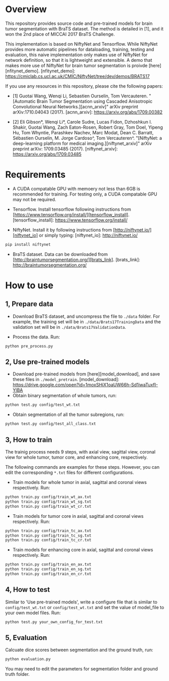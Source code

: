 # Overview
This repository provides source code and pre-trained models for brain tumor segmentation with BraTS dataset. The method is detailed in [1], and it won the 2nd place of MICCAI 2017 BraTS Challenge. 

This implementation is based on NiftyNet and Tensorflow. While NiftyNet provides more automatic pipelines for dataloading, training, testing and evaluation, this naive implementation only makes use of NiftyNet for network definition, so that it is lightweight and extensible. A demo that makes more use of NiftyNet for brain tumor segmentation is proivde [here][nfitynet_demo].
[nfitynet_demo]: https://cmiclab.cs.ucl.ac.uk/CMIC/NiftyNet/tree/dev/demos/BRATS17

If you use any resources in this repository, please cite the following papers:

* [1] Guotai Wang, Wenqi Li, Sebastien Ourselin, Tom Vercauteren. "[Automatic Brain Tumor Segmentation using Cascaded Anisotropic Convolutional Neural Networks.][acnn_arxiv]" arXiv preprint arXiv:1710.04043 (2017).
[acnn_arxiv]: https://arxiv.org/abs/1709.00382

* [2] Eli Gibson*, Wenqi Li*, Carole Sudre, Lucas Fidon, Dzhoshkun I. Shakir, Guotai Wang, Zach Eaton-Rosen, Robert Gray, Tom Doel, Yipeng Hu, Tom Whyntie, Parashkev Nachev, Marc Modat, Dean C. Barratt, Sébastien Ourselin, M. Jorge Cardoso^, Tom Vercauteren^.
"[NiftyNet: a deep-learning platform for medical imaging.][niftynet_arxiv]" arXiv preprint arXiv: 1709.03485 (2017). 
[niftynet_arxiv]: https://arxiv.org/abs/1709.03485

# Requirements
* A CUDA compatable GPU with memoery not less than 6GB is recommended for training. For testing only, a CUDA compatable GPU may not be required.

* Tensorflow. Install tensorflow following instructions from [https://www.tensorflow.org/install/][tensorflow_install].
[tensorflow_install]: https://www.tensorflow.org/install/

* NiftyNet. Install it by following instructions from [http://niftynet.io/][niftynet_io] or simply typing:
[niftynet_io]: http://niftynet.io/
```bash
pip install niftynet
```

* BraTS dataset. Data can be downloaded from [http://braintumorsegmentation.org/][brats_link].
[brats_link]: http://braintumorsegmentation.org/

# How to use
## 1, Prepare data
* Download BraTS dataset, and uncompress the file to `./data` folder. For example, the training set will be in `./data/Brats17TrainingData` and the validation set will be in `./data/Brats17ValidationData`.

* Process the data. Run:
```bash 
python pre_process.py
```

## 2, Use pre-trained models
* Download pre-trained models from [here][model_download], and save these files in `./model_pretrain`.
[model_download]: https://drive.google.com/open?id=1moxSHiX1oaUW66h-Sd1iwaTuxfI-YlBA
* Obtain binary segmentation of whole tumors, run:
```bash
python test.py config/test_wt.txt
```
* Obtain segmentation of all the tumor subregions, run:
```bash 
python test.py config/test_all_class.txt
```

## 3, How to train
The trainig process needs 9 steps, with axial view, sagittal view, coronal view for whole tumor, tumor core, and enhancing core, respectively.

The following commands are examples for these steps. However, you can edit the corresponding `*.txt` files for different configurations.

* Train models for whole tumor in axial, sagittal and coronal views respectively. Run: 

```bash
python train.py config/train_wt_ax.txt
python train.py config/train_wt_sg.txt
python train.py config/train_wt_cr.txt
```
* Train models for tumor core in axial, sagittal and coronal views respectively. Run: 

```bash
python train.py config/train_tc_ax.txt
python train.py config/train_tc_sg.txt
python train.py config/train_tc_cr.txt
```
* Train models for enhancing core in axial, sagittal and coronal views respectively. Run: 

```bash
python train.py config/train_en_ax.txt
python train.py config/train_en_sg.txt
python train.py config/train_en_cr.txt
```

## 4, How to test
Similar to 'Use pre-trained models', write a configure file that is similar to `config/test_wt.txt` or `config/test_wt.txt` and 
set the value of model_file to your own model files. Run:
```bash
python test.py your_own_config_for_test.txt
```

## 5, Evaluation
Calcuate dice scores between segmentation and the ground truth, run:
```bash
python evaluation.py
```
You may need to edit the parameters for segmentation folder and ground truth folder. 